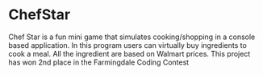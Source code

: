 # ChefStar
Chef Star is a fun mini game that simulates cooking/shopping in a console based application. 
In this program users can virtually buy ingredients to cook a meal. All the ingredient are based on Walmart prices. 
This project has won 2nd place in the Farmingdale Coding Contest
